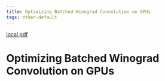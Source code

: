 ```yaml
---
title: Optimizing Batched Winograd Convolution on GPUs
tags: other-default
---
```


[local pdf](../../../pdfs/Optimizing%20Batched%20Winograd%20Convolution%20on%20GPUs.pdf)

# Optimizing Batched Winograd Convolution on GPUs
